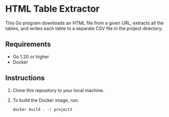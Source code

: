 # HTML Table Extractor

This Go program downloads an HTML file from a given URL, extracts all the tables, and writes each table to a separate CSV file in the project directory.

## Requirements
- Go 1.20 or higher
- Docker

## Instructions

1. Clone this repository to your local machine.

2. To build the Docker image, run:
   ```bash
   docker build . -t project3

